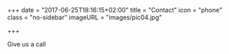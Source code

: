 +++
date = "2017-06-25T18:16:15+02:00"
title = "Contact"
icon = "phone"
class = "no-sidebar"
imageURL = "images/pic04.jpg"

+++

Give us a call

<!--more-->


